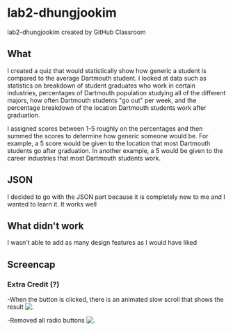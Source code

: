 # lab2-dhungjookim
lab2-dhungjookim created by GitHub Classroom

## What 
I created a quiz that would statistically show how generic a student is compared to the average Dartmouth student. I looked at 
data such as statistics on breakdown of student graduates who work in certain industries, percentages of Dartmouth population studying
all of the different majors, how often Dartmouth students "go out" per week, and the percentage breakdown of the location Dartmouth students 
work after graduation. 

I assigned scores between 1-5 roughly on the percentages and then summed the scores to determine how generic someone would be. For example,
a 5 score would be given to the location that most Dartmouth students go after graduation. In another example, a 5 would be given to 
the career industries that most Dartmouth students work. 

## JSON 
I decided to go with the JSON part because it is completely new to me and I wanted to learn it. It works well

## What didn't work
I wasn't able to add as many design features as I would have liked 

## Screencap 
### Extra Credit (?)
-When the button is clicked, there is an animated slow scroll that shows the result 
![.](/img/screencap.jpg)

-Removed all radio buttons
![.](/img/screencap2.jpg)

